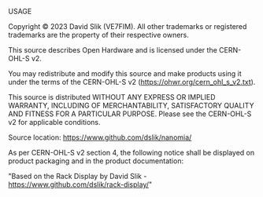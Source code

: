 USAGE

Copyright © 2023 David Slik (VE7FIM). All other trademarks or registered trademarks are the property of their respective owners.

This source describes Open Hardware and is licensed under the CERN-OHL-S v2.

You may redistribute and modify this source and make products using it under the terms of the CERN-OHL-S v2 (https://ohwr.org/cern_ohl_s_v2.txt).

This source is distributed WITHOUT ANY EXPRESS OR IMPLIED WARRANTY, INCLUDING OF MERCHANTABILITY, SATISFACTORY QUALITY AND FITNESS FOR A PARTICULAR PURPOSE. Please see the CERN-OHL-S v2 for applicable conditions.

Source location: https://www.github.com/dslik/nanomia/

As per CERN-OHL-S v2 section 4, the following notice shall be displayed on product packaging and in the product documentation:

"Based on the Rack Display by David Slik - https://www.github.com/dslik/rack-display/"